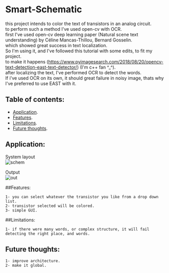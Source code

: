 # Smart-Schematic
this project intends to color the text of transistors in an analog circuit.  
to perform such a method I've used open-cv with OCR.  
first I've used open-cv deep learning paper (Natural scene text understanding) by Céline Mancas-Thillou, Bernard Gosselin.  
which showed great success in text localization.  
So I'm using it, and I've followed this tutorial with some edits, to fit my project.  
to make it happens (https://www.pyimagesearch.com/2018/08/20/opencv-text-detection-east-text-detector/) (I'm c++ fan ^_^).  
after localizing the text, I've performed OCR to detect the words.  
If i've used OCR on its own, it should great failure in noisy image, thats why I've preferred to use EAST with it.  

## Table of contents:
* [Application](#system-layout).  
* [Features](#features).  
* [Limitations](#limitations).  
* [Future thoughts](#future-thoughts).  

## Application:
System layout  
![schem](https://user-images.githubusercontent.com/31229408/92678203-c1dc4800-f325-11ea-9414-940e321b0d8a.PNG)  

Output  
![out](https://user-images.githubusercontent.com/31229408/92678242-d7517200-f325-11ea-9e67-149eae6a0619.PNG)  

##Features:

    1- you can select whatever the transistor you like from a drop down list.  
    2- transistor selected will be colored.  
    3- simple GUI.  

##Limitations:

    1- if there were many words, or complex structure, it will fail detecting the right place, and words.  

## Future thoughts:

    1- improve architecture.  
    2- make it global.  
    
